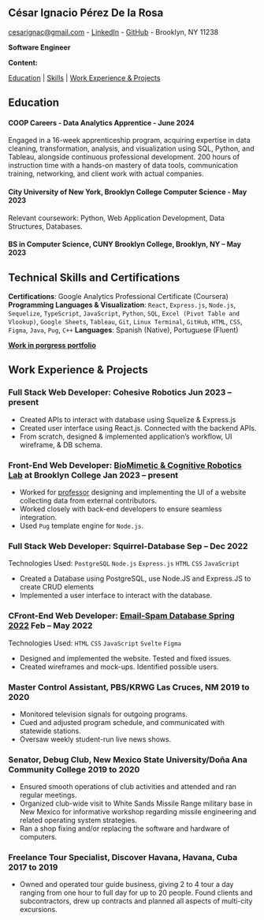 ## César Ignacio Pérez De la Rosa

cesarignac@gmail.com - [LinkedIn] - [GitHub] - Brooklyn, NY 11238

**Software Engineer**

**Content:**

 [Education] | [Skills] | [Work Experience & Projects] 

## Education

#### COOP Careers - Data Analytics Apprentice - June 2024

Engaged in a 16-week apprenticeship program, acquiring expertise in data cleaning, transformation, analysis, and visualization using SQL, Python, and Tableau, alongside continuous professional development.
200 hours of instruction time with a hands-on mastery of data tools, communication training, networking, and client work with actual companies.

#### City University of New York, Brooklyn College Computer Science	- May 2023

Relevant coursework: Python, Web Application Development, Data Structures, Databases.

#### BS in Computer Science, CUNY Brooklyn College, Brooklyn, NY – May 2023

## Technical Skills and Certifications

**Certifications**: Google Analytics Professional Certificate (Coursera) 
**Programming Languages & Visualization**: `React`, `Express.js`, `Node.js`, `Sequelize`, `TypeScript`, `JavaScript`, `Python`, `SQL`, `Excel (Pivot Table and Vlookup)`, `Google Sheets`, `Tableau`, `Git`, `Linux Terminal`, `GitHub`, `HTML`, `CSS`, `Figma`, `Java`, `Pug`, `C++`
**Languages**: Spanish (Native), Portuguese (Fluent)

[**Work in porgress portfolio**]

## Work Experience & Projects

### Full Stack Web Developer: Cohesive Robotics Jun 2023 – present

-	Created APIs to interact with database using Squelize & Express.js
- Created user interface using React.js. Connected with the backend APIs.
- From scratch, designed & implemented application’s workflow, UI wireframe, & DB schema.


### Front-End Web Developer: [BioMimetic & Cognitive Robotics Lab] at Brooklyn College Jan 2023 – present

- Worked for [professor] designing and implementing the UI of a website collecting data from external contributors.
- Worked closely with back-end developers to ensure seamless integration.
- Used `Pug` template engine for `Node.js`.

### Full Stack Web Developer: Squirrel-Database Sep – Dec 2022

Technologies Used: `PostgreSQL` `Node.js` `Express.js` `HTML` `CSS` `JavaScript`

- Created a Database using PostgreSQL, use Node.JS and Express.JS to create CRUD elements
- Implemented a user interface to interact with the database.

### CFront-End Web Developer: [Email-Spam Database Spring 2022] Feb – May 2022

Technologies Used: `HTML` `CSS` `JavaScript` `Svelte` `Figma`

- Designed and implemented the website. Tested and fixed issues.
- Created wireframes and mock-ups. Identified possible users.

### Master Control Assistant, PBS/KRWG Las Cruces, NM 2019 to 2020

- Monitored television signals for outgoing programs.
- Cued and adjusted program schedule, and communicated with statewide stations.
- Oversaw weekly student-run live news shows.

### Senator, Debug Club, New Mexico State University/Doña Ana Community College 2019 to 2020

- Ensured smooth operations of club activities and attended and ran regular meetings.
- Organized club-wide visit to White Sands Missile Range military base in New Mexico for informative workshop regarding missile engineering and related operating system strategies.
- Ran a shop fixing and/or replacing the software and hardware of computers.

### Freelance Tour Specialist, Discover Havana, Havana, Cuba 2017 to 2019

- Owned and operated tour guide business, giving 2 to 4 tour a day ranging from one hour to full day for up to 20 people. Found clients and subcontractors, drew up contracts and planned all aspects of multi-city excursions.



[linkedin]: https://www.linkedin.com/in/cipr
[github]: https://github.com/CesarIgnacio
[calculator]: https://cesarignacio.github.io/calculator
[biomimetic & cognitive robotics lab]: https://www.brooklyn.cuny.edu/web/academics/schools/naturalsciences/graduate/psychology/phd/research.php#:~:text=Comparative/Animal/Bio,physiology%20of%20feeding
[professor]: http://www.brooklyn.cuny.edu/web/academics/schools/naturalsciences/undergraduate/psychology/faculty_details.php?faculty=18
[césar ignacio pérez de la rosa]: https://cesarignacio.github.io/me
[skills]: https://cesarignacio.github.io/me/#technical-skills-and-certifications
[work experience & projects]: https://cesarignacio.github.io/me/#work-experience--projects
[education]: https://cesarignacio.github.io/me/#education
[email-spam database spring 2022]: https://mixemer.github.io/email_spam_database/
[**work in porgress portfolio**]: https://cesarignacio.github.io/Portfolio
